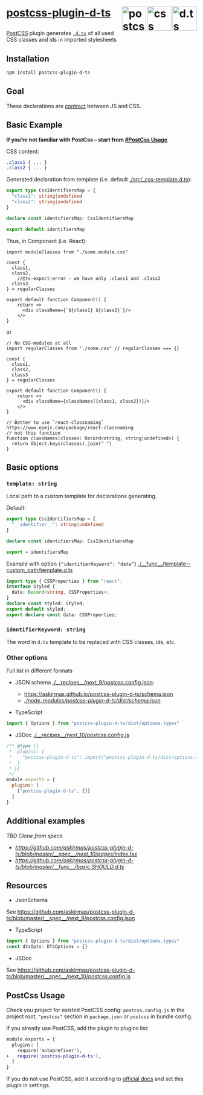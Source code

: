 # [postcss-plugin-d-ts](https://github.com/askirmas/postcss-plugin-d-ts) <img src="https://static.npmjs.com/6d9930e83bbb43bba93e22eda2871b55.svg" alt="d.ts" width="64px" align="right" /><img src="https://upload.wikimedia.org/wikipedia/commons/d/d5/CSS3_logo_and_wordmark.svg" alt="css" height="64px;" align="right" /><img src="https://postcss.org/logo.svg" alt="postcss" width="64px" align="right" /></p>


[PostCSS] plugin generates [`.d.ts`](https://www.typescriptlang.org/docs/handbook/declaration-files/templates/module-d-ts.html)  of all used CSS classes and ids in imported stylesheets

## Installation

```bash
npm install postcss-plugin-d-ts
```

## Goal

These declarations are [contract](https://en.wikipedia.org/wiki/Design_by_contract) between JS and CSS. 

## Basic Example

**If you’re not familiar with PostCss – start from [#PostCss Usage](#postcss-usage)**

CSS content:

```css
.class1 { ... }
.class2 { ... }
```

Generated declaration from template (i.e. default [./src/\_css-template.d.ts](https://github.com/askirmas/postcss-plugin-d-ts/blob/master/src/_css-template.d.ts)):

```typescript
export type CssIdentifiersMap = {
  "class1": string|undefined
  "class2": string|undefined
}

declare const identifiersMap: CssIdentifiersMap

export default identifiersMap
```

Thus, in Component (i.e. React):

```tsx
import moduleClasses from "./some.module.css"

const {
  class1,
  class2,
	//@ts-expect-error - we have only .class1 and .class2
  class3
} = regularClasses

export default function Component() {
    return <>
      <div className={`${class1} ${class2}`}/>
    </>
}
```

or

```tsx
// No CSS-modules at all
import regularClasses from "./some.css" // regularClasses === {}

const {
  class1,
  class2,
  class3
} = regularClasses

export default function Component() {
    return <>
      <div className={classNames({class1, class2})}/>
    </>
}

// Better to use `react-classnaming` https://www.npmjs.com/package/react-classnaming
// not this function
function classNames(classes: Record<string, string|undefined>) {
  return Object.keys(classes).join(" ")
}
```

## Basic options

### `template: string` 

Local path to a custom template for declarations generating.

Default:

```typescript
export type CssIdentifiersMap = {
  "__identifier__": string|undefined
}

declare const identifiersMap: CssIdentifiersMap

export = identifiersMap
```

Example with option `{"identifierKeyword": "data”}` [./\_\_func\_\_/template--custom\_path/template.d.ts](https://github.com/askirmas/postcss-plugin-d-ts/blob/master/__func__/template--custom_path/)

```typescript
import type { CSSProperties } from "react";
interface Styled {
  data: Record<string, CSSProperties>;
}
declare const styled: Styled;
export default styled;
export declare const data: CSSProperties;
```

### `identifierKeyword: string`
The word in `d.ts` template to be replaced with CSS classes, ids, etc.

### Other options

Full list in different formats

- JSON schema [./\_\_recipes\_\_/next\_9/postcss.config.json](https://github.com/askirmas/postcss-plugin-d-ts/blob/299955b1335037b759dd2a0960db9df2816bd326/__recipes__/next_9/postcss.config.json):
  - https://askirmas.github.io/postcss-plugin-d-ts/schema.json
  - *<u>./node_modules/postcss-plugin-d-ts/dist/schema.json</u>*

- TypeScript

```typescript
import { Options } from "postcss-plugin-d-ts/dist/options.types"
```

- JSDoc [./\_\_recipes\_\_/next\_10/postcss.config.js](https://github.com/askirmas/postcss-plugin-d-ts/blob/master/__recipes__/next_10/postcss.config.js)

```javascript
/** @type {{
 *  plugins: {
 *    "postcss-plugin-d-ts": import("postcss-plugin-d-ts/dist/options.types").Options
 *  }
 * }}
 */
module.exports = {
  plugins: [
    ["postcss-plugin-d-ts", {}]
  ]
}
```

## Additional examples

*TBD Clone from specs*

- *https://github.com/askirmas/postcss-plugin-d-ts/blob/master/__spec__/next_10/pages/index.tsx*
- *https://github.com/askirmas/postcss-plugin-d-ts/blob/master/__func__/basic.SHOULD.d.ts*

## Resources

- JsonSchema

See https://github.com/askirmas/postcss-plugin-d-ts/blob/master/__spec__/next_9/postcss.config.json
- TypeScript
```typescript
import { Options } from "postcss-plugin-d-ts/dist/options.types"
const dtsOpts: DTsOptions = {}
```
- JSDoc

See https://github.com/askirmas/postcss-plugin-d-ts/blob/master/__spec__/next_10/postcss.config.js

## PostCss Usage

[PostCSS]: https://github.com/postcss/postcss

Check you project for existed PostCSS config: `postcss.config.js`
in the project root, `"postcss"` section in `package.json`
or `postcss` in bundle config.

If you already use PostCSS, add the plugin to plugins list:

```diff
module.exports = {
  plugins: [
    require('autoprefixer'),
+   require('postcss-plugin-d-ts'),
  ]
}
```

If you do not use PostCSS, add it according to [official docs]
and set this plugin in settings.

[official docs]: https://github.com/postcss/postcss#usage
